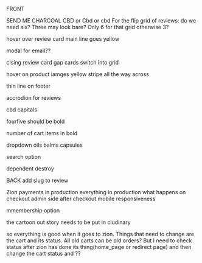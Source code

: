 FRONT

SEND ME CHARCOAL
CBD or Cbd or cbd
For the flip grid of reviews: do we need six? Three may look bare? Only 6 for that grid otherwise 3?

<!-- footer charcoal -->

hover over review card main line goes yellow


modal for email??


clsing review card gap
cards switch into grid

hover on product iamges
yellow stripe all the way across

thin line on footer

accrodion for reviews

cbd capitals

fourfive should be bold

number of cart items in bold

dropdown oils balms capsules

search option

dependent destroy




BACK
add slug to review

Zion payments in production
everything in production
what happens on checkout
admin side after checkout
mobile responsiveness


mmembership option

<!-- carts guest logging -->

the cartoon out story needs to be put in cludinary

so everything is good when it goes to zion. Things that need to change are the cart and its status.
All old carts can be old orders?
But I need to check status after zion has done its thing(home_page or redirect page) and then change the
cart status and ??
